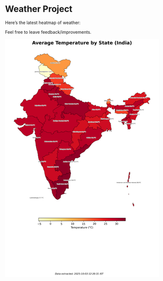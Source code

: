 # Weather Project

Here’s the latest heatmap of weather:

Feel free to leave feedback/improvements.

![India Heatmap](docs/assets/india_heatmap.png?v=DF7239)
